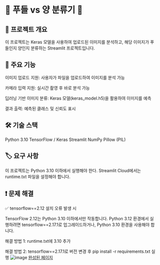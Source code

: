 # 🐩 푸들 vs 양 분류기 🐏



## 📌 프로젝트 개요

이 프로젝트는 Keras 모델을 사용하여 업로드된 이미지를 분석하고, 해당 이미지가 푸들인지 양인지 분류하는 Streamlit 프로젝트입니다.

## 🚀 주요 기능

이미지 업로드 지원: 사용자가 파일을 업로드하여 이미지를 분석 가능

카메라 입력 지원: 실시간 촬영 후 바로 분석 가능

딥러닝 기반 이미지 분류: Keras 모델(keras_model.h5)을 활용하여 이미지를 예측

결과 출력: 예측된 클래스 및 신뢰도 표시

## 🛠️ 기술 스택

Python 3.10
TensorFlow / Keras
Streamlit
NumPy
Pillow (PIL)

## 🏷️ 요구 사항

이 프로젝트는 Python 3.10 이하에서 실행해야 한다. Streamlit Cloud에서는 runtime.txt 파일을 설정해야 합니다.

## ❗ 문제 해결

✅ tensorflow==2.12 설치 오류 발생 시

TensorFlow 2.12는 Python 3.10 이하에서만 작동합니다. Python 3.12 환경에서 실행하려면 tensorflow==2.17.1로 업그레이드하거나, Python 3.10 환경을 사용해야 합니다.

해결 방법 1: runtime.txt에 3.10 추가

해결 방법 2: tensorflow==2.17.1로 버전 변경 후 pip install -r requirements.txt 실행
![image](https://github.com/user-attachments/assets/0fb4a626-308e-4216-b8da-24ead608153e)
[완성된 페이지](https://classifiersheepvspoodle-vso5pv7pq4dtksxtjhtxd5.streamlit.app/)


